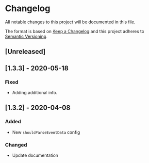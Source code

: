 # Changelog

All notable changes to this project will be documented in this file.

The format is based on [Keep a Changelog](http://keepachangelog.com/en/1.0.0/)
and this project adheres to [Semantic Versioning](http://semver.org/spec/v2.0.0.html).

## [Unreleased]

## [1.3.3] - 2020-05-18

### Fixed

- Adding additional info.

## [1.3.2] - 2020-04-08

### Added

- New `shouldParseEventData` config

### Changed

- Update documentation
